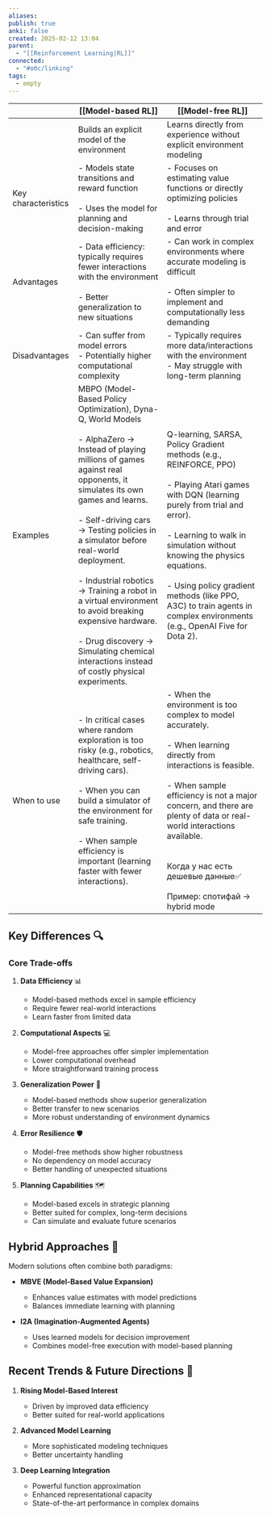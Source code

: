 ```yaml
---
aliases: 
publish: true
anki: false
created: 2025-02-12 13:04
parent:
  - "[[Reinforcement Learning|RL]]"
connected:
  - "#обс/linking"
tags:
  - empty
---
```


|                     | [[Model-based RL]]                                                                                                                                                                                                                                                                                                                                                                                                                                                                                             | [[Model-free RL]]                                                                                                                                                                                                                                                                                                                                                     |
| ------------------- | -------------------------------------------------------------------------------------------------------------------------------------------------------------------------------------------------------------------------------------------------------------------------------------------------------------------------------------------------------------------------------------------------------------------------------------------------------------------------------------------------------------- | --------------------------------------------------------------------------------------------------------------------------------------------------------------------------------------------------------------------------------------------------------------------------------------------------------------------------------------------------------------------- |
|                     | Builds an explicit model of the environment                                                                                                                                                                                                                                                                                                                                                                                                                                                                    | Learns directly from experience without explicit environment modeling                                                                                                                                                                                                                                                                                                 |
| Key characteristics | - Models state transitions and reward function<br><br>- Uses the model for planning and decision-making                                                                                                                                                                                                                                                                                                                                                                                                        | - Focuses on estimating value functions or directly optimizing policies<br><br>- Learns through trial and error                                                                                                                                                                                                                                                       |
| Advantages          | - Data efficiency: typically requires fewer interactions with the environment<br><br>- Better generalization to new situations                                                                                                                                                                                                                                                                                                                                                                                 | - Can work in complex environments where accurate modeling is difficult<br><br>- Often simpler to implement and computationally less demanding                                                                                                                                                                                                                        |
| Disadvantages       | - Can suffer from model errors<br>- Potentially higher computational complexity                                                                                                                                                                                                                                                                                                                                                                                                                                | - Typically requires more data/interactions with the environment<br>- May struggle with long-term planning                                                                                                                                                                                                                                                            |
| Examples            | MBPO (Model-Based Policy Optimization), Dyna-Q, World Models<br><br>- AlphaZero → Instead of playing millions of games against real opponents, it simulates its own games and learns.<br>    <br>- Self-driving cars → Testing policies in a simulator before real-world deployment.<br>    <br>- Industrial robotics → Training a robot in a virtual environment to avoid breaking expensive hardware.<br>    <br>- Drug discovery → Simulating chemical interactions instead of costly physical experiments. | Q-learning, SARSA, Policy Gradient methods (e.g., REINFORCE, PPO)<br><br>- Playing Atari games with DQN (learning purely from trial and error).<br>    <br>- Learning to walk in simulation without knowing the physics equations.<br>    <br>- Using policy gradient methods (like PPO, A3C) to train agents in complex environments (e.g., OpenAI Five for Dota 2). |
| When to use         | - In critical cases where random exploration is too risky (e.g., robotics, healthcare, self-driving cars).<br>    <br>- When you can build a simulator of the environment for safe training.<br>    <br>- When sample efficiency is important (learning faster with fewer interactions).                                                                                                                                                                                                                       | - When the environment is too complex to model accurately.<br>    <br>- When learning directly from interactions is feasible.<br>    <br>- When sample efficiency is not a major concern, and there are plenty of data or real-world interactions available.<br>    <br><br>Когда у нас есть дешевые данные✅<br><br>Пример: спотифай -> hybrid mode                   |

  
## Key Differences 🔍

### Core Trade-offs
1. **Data Efficiency** 📊
   - Model-based methods excel in sample efficiency
   - Require fewer real-world interactions
   - Learn faster from limited data

2. **Computational Aspects** 💻
   - Model-free approaches offer simpler implementation
   - Lower computational overhead
   - More straightforward training process

3. **Generalization Power** 🎯
   - Model-based methods show superior generalization
   - Better transfer to new scenarios
   - More robust understanding of environment dynamics

4. **Error Resilience** 🛡️
   - Model-free methods show higher robustness
   - No dependency on model accuracy
   - Better handling of unexpected situations

5. **Planning Capabilities** 🗺️
   - Model-based excels in strategic planning
   - Better suited for complex, long-term decisions
   - Can simulate and evaluate future scenarios

## Hybrid Approaches 🤝

Modern solutions often combine both paradigms:
- **MBVE (Model-Based Value Expansion)**
  - Enhances value estimates with model predictions
  - Balances immediate learning with planning
  
- **I2A (Imagination-Augmented Agents)**
  - Uses learned models for decision improvement
  - Combines model-free execution with model-based planning

## Recent Trends & Future Directions 🚀

1. **Rising Model-Based Interest**
   - Driven by improved data efficiency
   - Better suited for real-world applications

2. **Advanced Model Learning**
   - More sophisticated modeling techniques
   - Better uncertainty handling

3. **Deep Learning Integration**
   - Powerful function approximation
   - Enhanced representational capacity
   - State-of-the-art performance in complex domains